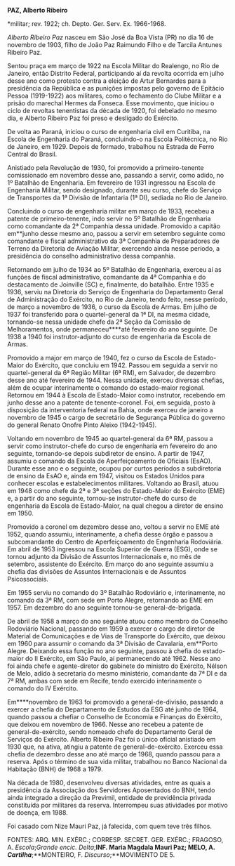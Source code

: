 **PAZ, Alberto Ribeiro**

\*militar; rev. 1922; ch. Depto. Ger. Serv. Ex. 1966-1968.

*Alberto Ribeiro Paz* nasceu em São José da Boa Vista (PR) no dia 16 de
novembro de 1903, filho de João Paz Raimundo Filho e de Tarcila Antunes
Ribeiro Paz.

Sentou praça em março de 1922 na Escola Militar do Realengo, no Rio de
Janeiro, então Distrito Federal, participando aí da revolta ocorrida em
julho desse ano como protesto contra a eleição de Artur Bernardes para a
presidência da República e as punições impostas pelo governo de Epitácio
Pessoa (1919-1922) aos militares, como o fechamento do Clube Militar e a
prisão do marechal Hermes da Fonseca. Esse movimento, que iniciou o
ciclo de revoltas tenentistas da década de 1920, foi debelado no mesmo
dia, e Alberto Ribeiro Paz foi preso e desligado do Exército.

De volta ao Paraná, iniciou o curso de engenharia civil em Curitiba, na
Escola de Engenharia do Paraná, concluindo-o na Escola Politécnica, no
Rio de Janeiro, em 1929. Depois de formado, trabalhou na Estrada de
Ferro Central do Brasil.

Anistiado pela Revolução de 1930, foi promovido a primeiro-tenente
comissionado em novembro desse ano, passando a servir, como adido, no 1º
Batalhão de Engenharia. Em fevereiro de 1931 ingressou na Escola de
Engenharia Militar, sendo designado, durante seu curso, chefe do Serviço
de Transportes da 1ª Divisão de Infantaria (1ª DI), sediada no Rio de
Janeiro.

Concluindo o curso de engenharia militar em março de 1933, recebeu a
patente de primeiro-tenente, indo servir no 5º Batalhão de Engenharia
como comandante da 2ª Companhia dessa unidade. Promovido a capitão
em**junho desse mesmo ano, passou a servir em setembro seguinte como
comandante e fiscal administrativo da 3ª Companhia de Preparadores de
Terreno da Diretoria de Aviação Militar, exercendo ainda nesse período,
a presidência do conselho administrativo dessa companhia.

Retornando em julho de 1934 ao 5º Batalhão de Engenharia, exerceu aí as
funções de fiscal administrativo, comandante da 4ª Companhia e do
destacamento de Joinville (SC) e, finalmente, do batalhão. Entre 1935 e
1936, serviu na Diretoria do Serviço de Engenharia do Departamento Geral
de Administração do Exército, no Rio de Janeiro, tendo feito, nesse
período, de março a novembro de 1936, o curso da Escola de Armas. Em
julho de 1937 foi transferido para o quartel-general da 1ª DI, na mesma
cidade, tornando-se nessa unidade chefe da 2ª Seção da Comissão de
Melhoramentos, onde permaneceu****até fevereiro do ano seguinte. De 1938
a 1940 foi instrutor-adjunto do curso de engenharia da Escola de Armas.

Promovido a major em março de 1940, fez o curso da Escola de
Estado-Maior do Exército, que concluiu em 1942. Passou em seguida a
servir no quartel-general da 6ª Região Militar (6ª RM), em Salvador, de
dezembro desse ano até fevereiro de 1944. Nessa unidade, exerceu
diversas chefias, além de ocupar interinamente o comando do estado-maior
regional. Retornou em 1944 à Escola de Estado-Maior como instrutor,
recebendo em junho desse ano a patente de tenente-coronel. Foi, em
seguida, posto à disposição da interventoria federal na Bahia, onde
exerceu de janeiro a novembro de 1945 o cargo de secretário de Segurança
Pública do governo do general Renato Onofre Pinto Aleixo (1942-1945).

Voltando em novembro de 1945 ao quartel-general da 6ª RM, passou a
servir como instrutor-chefe do curso de engenharia em fevereiro do ano
seguinte, tornando-se depois subdiretor de ensino. A partir de 1947,
assumiu o comando da Escola de Aperfeiçoamento de Oficiais (EsAO).
Durante esse ano e o seguinte, ocupou por curtos períodos a subdiretoria
de ensino da EsAO e, ainda em 1947, visitou os Estados Unidos para
conhecer escolas e estabelecimentos militares. Voltando ao Brasil, atuou
em 1948 como chefe da 2ª e 3ª seções do Estado-Maior do Exército (EME)
e, a partir do ano seguinte, tornou-se instrutor-chefe do curso de
engenharia da Escola de Estado-Maior, na qual chegou a diretor de ensino
em 1950.

Promovido a coronel em dezembro desse ano, voltou a servir no EME até
1952, quando assumiu, interinamente, a chefia desse órgão e passou a
subcomandante do Centro de Aperfeiçoamento de Engenharia Rodoviária. Em
abril de 1953 ingressou na Escola Superior de Guerra (ESG), onde se
tornou adjunto da Divisão de Assuntos Internacionais e, no mês de
setembro, assistente do Exército. Em março do ano seguinte assumiu a
chefia das divisões de Assuntos Internacionais e de Assuntos
Psicossociais.

Em 1955 serviu no comando do 3º Batalhão Rodoviário e, interinamente, no
comando da 3ª RM, com sede em Porto Alegre, retornando ao EME em 1957.
Em dezembro do ano seguinte tornou-se general-de-brigada.

De abril de 1958 a março do ano seguinte atuou como membro do Conselho
Rodoviário Nacional, passando em 1959 a exercer o cargo de diretor de
Material de Comunicações e de Vias de Transporte do Exército, que deixou
em 1960 para assumir o comando da 3ª Divisão de Cavalaria, em**Porto
Alegre. Deixando essa função no ano seguinte, passou à chefia do
estado-maior do II Exército, em São Paulo, aí permanecendo até 1962.
Nesse ano foi ainda chefe e agente-diretor do gabinete do ministro do
Exército, Nélson de Melo, adido à secretaria do mesmo ministério,
comandante da 7ª DI e da 7ª RM, ambas com sede em Recife, tendo exercido
interinamente o comando do IV Exército.

Em****novembro de 1963 foi promovido a general-de-divisão, passando a
exercer a chefia do Departamento de Estudos da ESG até junho de 1964,
quando passou a chefiar o Conselho de Economia e Finanças do Exército,
que deixou em novembro de 1966. Nesse ano recebeu a patente de
general-de-exército, sendo nomeado chefe do Departamento Geral de
Serviços do Exército. Alberto Ribeiro Paz foi o único oficial anistiado
em 1930 que, na ativa, atingiu a patente de general-de-exército. Exerceu
essa chefia de dezembro desse ano até março de 1968, quando passou para
a reserva. Após o término de sua vida militar, trabalhou no Banco
Nacional da Habitação (BNH) de 1968 a 1979.

Na década de 1980, desenvolveu diversas atividades, entre as quais a
presidência da Associação dos Servidores Aposentados do BNH, tendo ainda
integrado a direção da Previmil, entidade de previdência privada
constituída por militares da reserva. Interrompeu suas atividades por
motivo de doença, em 1988.

Foi casado com Nize Mauri Paz, já falecida, com quem teve três filhos.

FONTES: ARQ. MIN. EXÉRC.; CORRESP. SECRET. GER. EXÉRC.; FRAGOSO, A.
*Escola*;*Grande encic. Delta*;**INF. Maria Magdala Mauri Paz; MELO, A.
*Cartilha***;**MONTEIRO, F. *Discurso*;**MOVIMENTO DE 5.

 

 
